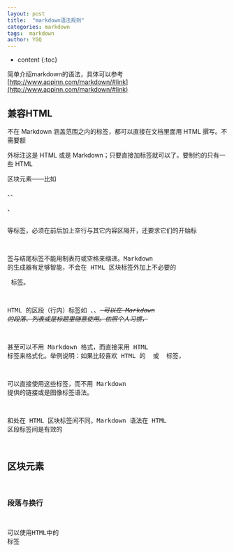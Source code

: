 ```yaml
---
layout: post
title:  "markdown语法规则"
categories: markdown
tags:  markdown
author: YGQ
---
```


* content
{:toc}

简单介绍markdown的语法，具体可以参考[http://www.appinn.com/markdown/#link](http://www.appinn.com/markdown/#link)
 
 
 
 
 
## 兼容HTML

不在 Markdown 涵盖范围之内的标签，都可以直接在文档里面用 HTML 撰写。不需要额

外标注这是 HTML 或是 Markdown；只要直接加标签就可以了。要制约的只有一些 HTML

区块元素――比如 <div>、<table>、<pre>、<p> 等标签，必须在前后加上空行与其它内容区隔开，还要求它们的开始标

签与结尾标签不能用制表符或空格来缩进。Markdown 的生成器有足够智能，不会在 HTML 区块标签外加上不必要的 <p> 标签。

HTML 的区段（行内）标签如 <span>、<cite>、<del> 可以在 Markdown 的段落、列表或是标题里随意使用。依照个人习惯，

甚至可以不用 Markdown 格式，而直接采用 HTML 标签来格式化。举例说明：如果比较喜欢 HTML 的 <a> 或 <img> 标签，

可以直接使用这些标签，而不用 Markdown 提供的链接或是图像标签语法。

和处在 HTML 区块标签间不同，Markdown 语法在 HTML 区段标签间是有效的

## 区块元素

### 段落与换行

可以使用HTML中的<br/>标签
 

 
 
 
